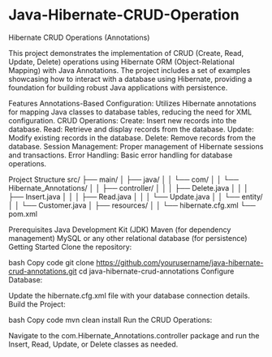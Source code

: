 # Java-Hibernate-CRUD-Operation
Hibernate CRUD Operations (Annotations)


This project demonstrates the implementation of CRUD (Create, Read, Update, Delete) operations using Hibernate ORM (Object-Relational Mapping) with Java Annotations. The project includes a set of examples showcasing how to interact with a database using Hibernate, providing a foundation for building robust Java applications with persistence.

Features
Annotations-Based Configuration: Utilizes Hibernate annotations for mapping Java classes to database tables, reducing the need for XML configuration.
CRUD Operations:
Create: Insert new records into the database.
Read: Retrieve and display records from the database.
Update: Modify existing records in the database.
Delete: Remove records from the database.
Session Management: Proper management of Hibernate sessions and transactions.
Error Handling: Basic error handling for database operations.

Project Structure
src/
├── main/
│   ├── java/
│   │   └── com/
│   │       └── Hibernate_Annotations/
│   │           ├── controller/
│   │           │   ├── Delete.java
│   │           │   ├── Insert.java
│   │           │   ├── Read.java
│   │           │   └── Update.java
│   │           └── entity/
│   │               └── Customer.java
│   ├── resources/
│   │   └── hibernate.cfg.xml
└── pom.xml



Prerequisites
Java Development Kit (JDK)
Maven (for dependency management)
MySQL or any other relational database (for persistence)
Getting Started
Clone the repository:

bash
Copy code
git clone https://github.com/yourusername/java-hibernate-crud-annotations.git
cd java-hibernate-crud-annotations
Configure Database:

Update the hibernate.cfg.xml file with your database connection details.
Build the Project:

bash
Copy code
mvn clean install
Run the CRUD Operations:

Navigate to the com.Hibernate_Annotations.controller package and run the Insert, Read, Update, or Delete classes as needed.
